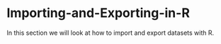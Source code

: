 # Importing-and-Exporting-in-R
In this section we will look at how to import and export datasets with R.
